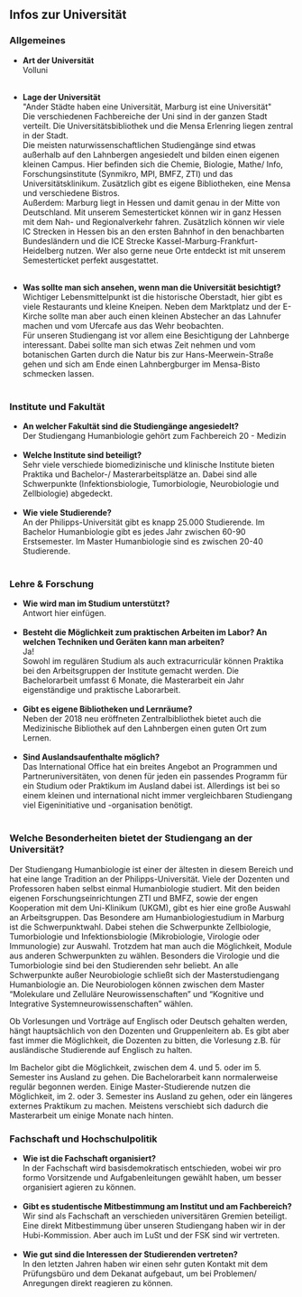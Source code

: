 ## Infos zur Universität
### Allgemeines
- **Art der Universität** <br>
Volluni <br><br> 
- **Lage der Universität** <br>
"Ander Städte haben eine Universität, Marburg ist eine Universität" <br>
Die verschiedenen Fachbereiche der Uni sind in der ganzen Stadt verteilt. 
Die Universitätsbibliothek und die Mensa Erlenring liegen zentral in der Stadt.  <br>
Die meisten naturwissenschaftlichen Studiengänge sind etwas außerhalb auf den Lahnbergen angesiedelt und bilden einen eigenen kleinen Campus. Hier befinden sich die Chemie, Biologie, Mathe/ Info, Forschungsinstitute (Synmikro, MPI, BMFZ, ZTI) und das Universitätsklinikum. Zusätzlich gibt es eigene Bibliotheken, eine Mensa und verschiedene Bistros. <br>
Außerdem: Marburg liegt in Hessen und damit genau in der Mitte von Deutschland. Mit unserem Semesterticket können wir in ganz Hessen mit dem Nah- und Regionalverkehr fahren. Zusätzlich können wir viele IC Strecken in Hessen bis an den ersten Bahnhof in den benachbarten Bundesländern und die ICE Strecke Kassel-Marburg-Frankfurt-Heidelberg nutzen. Wer also gerne neue Orte entdeckt ist mit unserem Semesterticket perfekt ausgestattet. <br><br>

- **Was sollte man sich ansehen, wenn man die Universität besichtigt?** <br>
Wichtiger Lebensmittelpunkt ist die historische Oberstadt, hier gibt es viele Restaurants und kleine Kneipen. Neben dem Marktplatz und der E-Kirche sollte man aber auch einen kleinen Abstecher an das Lahnufer machen und vom Ufercafe aus das Wehr beobachten.  <br> 
Für unseren Studiengang ist vor allem eine Besichtigung der Lahnberge interessant. Dabei sollte man sich etwas Zeit nehmen und vom botanischen Garten durch die Natur bis zur Hans-Meerwein-Straße gehen und sich am Ende einen Lahnbergburger im Mensa-Bisto schmecken lassen. <br><br>

### Institute und Fakultät
- **An welcher Fakultät sind die Studiengänge angesiedelt?** <br>
Der Studiengang Humanbiologie gehört zum Fachbereich 20 -  Medizin <br><br> 
- **Welche Institute sind beteiligt?** <br>
Sehr viele verschiede biomedizinische und klinische Institute bieten Praktika und Bachelor-/ Masterarbeitsplätze an. Dabei sind alle Schwerpunkte (Infektionsbiologie, Tumorbiologie, Neurobiologie und Zellbiologie) abgedeckt.<br><br>
- **Wie viele Studierende?** <br>
An der Philipps-Universität gibt es knapp 25.000 Studierende.
Im Bachelor Humanbiologie gibt es jedes Jahr zwischen 60-90 Erstsemester.
Im Master Humanbiologie sind es zwischen 20-40 Studierende.  <br><br>


### Lehre & Forschung
- **Wie wird man im Studium unterstützt?** <br>
Antwort hier einfügen. <br><br>
- **Besteht die Möglichkeit zum praktischen Arbeiten im Labor? An welchen Techniken und Geräten kann man arbeiten?** <br>
Ja! <br>Sowohl im regulären Studium als auch extracurriculär können Praktika bei den Arbeitsgruppen der Institute gemacht werden. Die Bachelorarbeit umfasst 6 Monate, die Masterarbeit ein Jahr eigenständige und praktische Laborarbeit. <br><br>
- **Gibt es eigene Bibliotheken und Lernräume?** <br>
Neben der 2018 neu eröffneten Zentralbibliothek bietet auch die Medizinische Bibliothek auf den Lahnbergen einen guten Ort zum Lernen. <br><br>
- **Sind Auslandsaufenthalte möglich?** <br>
Das International Office hat ein breites Angebot an Programmen und Partneruniversitäten, von denen für jeden ein passendes Programm für ein Studium oder Praktikum im Ausland dabei ist. Allerdings ist bei so einem kleinen und international nicht immer vergleichbaren Studiengang viel Eigeninitiative und -organisation benötigt. <br><br>

### Welche Besonderheiten bietet der Studiengang an der Universität?
Der Studiengang Humanbiologie ist einer der ältesten in diesem Bereich und hat eine lange Tradition an der Philipps-Universität. Viele der Dozenten und Professoren haben selbst einmal Humanbiologie studiert. Mit den beiden eigenen Forschungseinrichtungen ZTI und BMFZ, sowie der engen Kooperation mit dem Uni-Klinikum (UKGM), gibt es hier eine große Auswahl an Arbeitsgruppen.
Das Besondere am Humanbiologiestudium in Marburg ist die Schwerpunktwahl. Dabei stehen die Schwerpunkte Zellbiologie, Tumorbiologie und Infektionsbiologie (Mikrobiologie, Virologie oder Immunologie) zur Auswahl. Trotzdem hat man auch die Möglichkeit, Module aus anderen Schwerpunkten zu wählen. 
Besonders die Virologie und die Tumorbiologie sind bei den Studierenden sehr beliebt. 
An alle Schwerpunkte außer Neurobiologie schließt sich der Masterstudiengang Humanbiologie an. 
Die Neurobiologen können zwischen dem Master “Molekulare und Zelluläre Neurowissenschaften” und “Kognitive und Integrative Systemneurowissenschaften” wählen.

Ob Vorlesungen und Vorträge auf Englisch oder Deutsch gehalten werden, hängt hauptsächlich von den Dozenten und Gruppenleitern ab. Es gibt aber fast immer die Möglichkeit, die Dozenten zu bitten, die Vorlesung z.B. für ausländische Studierende auf Englisch zu halten. 

Im Bachelor gibt die Möglichkeit, zwischen dem 4. und 5. oder im 5. Semester ins Ausland zu gehen. Die Bachelorarbeit kann normalerweise regulär begonnen werden.
Einige Master-Studierende nutzen die Möglichkeit, im 2. oder 3. Semester ins Ausland zu gehen, oder ein längeres externes Praktikum zu machen. Meistens verschiebt sich dadurch die Masterarbeit um einige Monate nach hinten. 


### Fachschaft und Hochschulpolitik
- **Wie ist die Fachschaft organisiert?** <br>
In der Fachschaft wird basisdemokratisch entschieden, wobei wir pro formo Vorsitzende und Aufgabenleitungen gewählt haben, um besser organisiert agieren zu können.  <br><br>
- **Gibt es studentische Mitbestimmung am Institut und am Fachbereich?** <br>
Wir sind als Fachschaft an verschieden universitären Gremien beteiligt. Eine direkt Mitbestimmung über unseren Studiengang haben wir in der Hubi-Kommission. Aber auch im LuSt und der FSK sind wir vertreten.  <br><br>
- **Wie gut sind die Interessen der Studierenden vertreten?** <br>
In den letzten Jahren haben wir einen sehr guten Kontakt mit dem Prüfungsbüro und dem Dekanat aufgebaut, um bei Problemen/ Anregungen direkt reagieren zu können. <br><br>
